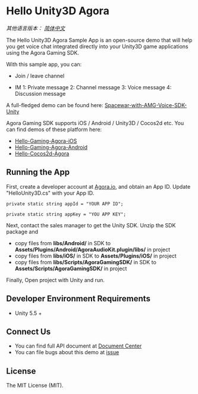 # Hello Unity3D Agora

*其他语言版本： [简体中文](README.md)*

The Hello Unity3D Agora Sample App is an open-source demo that will help you get voice chat integrated directly into your Unity3D game applications using the Agora Gaming SDK.

With this sample app, you can:

- Join / leave channel

- IM
  1: Private message
  2: Channel message
  3: Voice message
  4: Discussion message

A full-fledged demo can be found here: [Spacewar-with-AMG-Voice-SDK-Unity](https://github.com/AgoraIO/Spacewar-with-AMG-Voice-SDK-Unity)

Agora Gaming SDK supports iOS / Android / Unity3D / Cocos2d etc. You can find demos of these platform here:

- [Hello-Gaming-Agora-iOS](https://github.com/AgoraIO/Hello-Gaming-Agora-iOS)
- [Hello-Gaming-Agora-Android](https://github.com/AgoraIO/Hello-Gaming-Agora-Android)
- [Hello-Cocos2d-Agora](https://github.com/AgoraIO/Hello-Cocos2d-Agora)

## Running the App
First, create a developer account at [Agora.io](https://dashboard.agora.io/signin/), and obtain an App ID. Update "HelloUnity3D.cs" with your App ID.

```
private static string appId = "YOUR APP ID";
```
```
private static string appKey = "YOU APP KEY";
```
Next, contact the sales manager to get the Unity SDK. Unzip the SDK package and

- copy files from **libs/Android/** in SDK to **Assets/Plugins/Android/AgoraAudioKit.plugin/libs/** in project
- copy files from **libs/iOS/** in SDK to **Assets/Plugins/iOS/** in project
- copy files from **libs/Scripts/AgoraGamingSDK/** in SDK to **Assets/Scripts/AgoraGamingSDK/** in project

Finally, Open project with Unity and run.

## Developer Environment Requirements
* Unity 5.5 +

## Connect Us

- You can find full API document at [Document Center](https://docs.agora.io/en/)
- You can file bugs about this demo at [issue](https://github.com/AgoraIO/Hello-Unity3D-Agora/issues)

## License

The MIT License (MIT).
